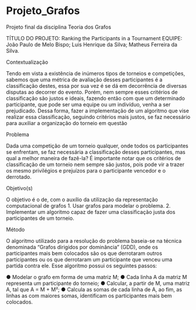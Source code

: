 # Projeto_Grafos
Projeto final da disciplina Teoria dos Grafos


TÍTULO DO PROJETO: Ranking the Participants in a Tournament
  EQUIPE: João Paulo de Melo Bispo;
  Luis Henrique da Silva;
  Matheus Ferreira da Silva.
  

Contextualização

Tendo em vista a existência de inúmeros tipos de torneios e competições, sabemos
que uma métrica de avaliação desses participantes é a classificação destes, essa por sua
vez é se dá em decorrência de diversas disputas ao decorrer do evento. Porém, nem
sempre esses critérios de classificação são justos e ideais, fazendo então com que um
determinado participante, que pode ser uma equipe ou um indivíduo, venha a ser
prejudicado. Dessa forma, fazer a implementação de um algoritmo que vise realizar essa
classificação, seguindo critérios mais justos, se faz necessário para auxiliar a organização
do torneio em questão

Problema

Dada uma competição de um torneio qualquer, onde todos os participantes se enfrentam, se
faz necessária a classificação desses participantes, mas qual a melhor maneira de fazê-la?
É importante notar que os critérios de classificação de um torneio nem sempre são justos,
pois pode vir a trazer os mesmo privilégios e prejuízos para o participante vencedor e o
derrotado.

Objetivo(s)

O objetivo é o de, com o auxílio da utilização da representação computacional de
grafos 1. Usar grafos para modelar o problema. 2. Implementar um algoritmo capaz de fazer
uma classificação justa dos participantes de um torneio.

Método

O algoritmo utilizado para a resolução do problema baseia-se na técnica
denominada “Grafos dirigidos por dominância” (GDD), onde os participantes mais bem
colocados são os que derrotaram outros participantes ou os que derrotaram um participante
que venceu uma partida contra ele. Esse algoritmo possui os seguintes passos:

  ● Modelar o grafo em forma de uma matriz M;
  ● Cada linha A da matriz M representa um participante do torneio;
  ● Calcular, a partir de M, uma matriz A, tal que A = M + M²;
  ● Calcula as somas de cada linha de A, ao fim, as linhas as com maiores somas,
identificam os participantes mais bem colocados.

